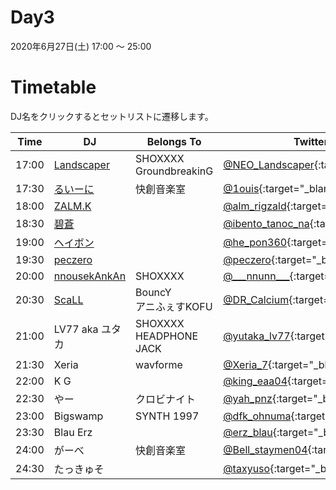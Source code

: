 # Day3

2020年6月27日(土) 17:00 ～ 25:00

# Timetable
DJ名をクリックするとセットリストに遷移します。

| Time  | DJ | Belongs To | Twitter |
| ------ | ------ | ------ | ------ |
| 17:00 | [Landscaper](../setlist/day3/01_Landscaper.md) | SHOXXXX <br> GroundbreakinG  | [@NEO_Landscaper](https://twitter.com/NEO_Landscaper){:target="_blank"}  |
| 17:30 | [るいーに](../setlist/day3/02_1ouis.md) | 快創音楽室 | [@1ouis](https://twitter.com/1ouis){:target="_blank"}  |
| 18:00 | [ZALM.K](../setlist/day3/03_ZALM_K.md) |  | [@alm_rigzald](https://twitter.com/alm_rigzald){:target="_blank"}  |
| 18:30 | [碧蒼](../setlist/day3/04_hekisei.md) | | [@ibento_tanoc_na](https://twitter.com/ibento_tanoc_na){:target="_blank"}  |
| 19:00 | [ヘイボン](../setlist/day3/05_heybon.md) |  | [@he_pon360](https://twitter.com/he_pon360){:target="_blank"}  |
| 19:30 | [peczero](../setlist/day3/06_peczero.md) |  | [@peczero](https://twitter.com/peczero){:target="_blank"}  |
| 20:00 | [nnousekAnkAn](../setlist/day3/07_nnousekAnkAn.md) | SHOXXXX | [@\_\_\_nnunn\_\_\_](https://twitter.com/___nnunn___){:target="_blank"}  |
| 20:30 | [ScaLL](../setlist/day3/08_SCaLL.md) | BouncY <br> アニふぇすKOFU | [@DR_Calcium](https://twitter.com/DR_Calcium){:target="_blank"}  |
| 21:00 | LV77 aka ユタカ | SHOXXXX <br> HEADPHONE JACK | [@yutaka_lv77](https://twitter.com/yutaka_lv77){:target="_blank"} |
| 21:30 | Xeria | wavforme | [@Xeria_7](https://twitter.com/Xeria_7){:target="_blank"}  |
| 22:00 | K G | | [@king_eaa04](https://twitter.com/king_eaa04){:target="_blank"}  |
| 22:30 | やー | クロビナイト | [@yah_pnz](https://twitter.com/yah_pnz){:target="_blank"}  |
| 23:00 | Bigswamp | SYNTH 1997　| [@dfk_ohnuma](https://twitter.com/dfk_ohnuma){:target="_blank"}  |
| 23:30 | Blau Erz | | [@erz_blau](https://twitter.com/erz_blau){:target="_blank"}  |
| 24:00 | がーべ | 快創音楽室 | [@Bell_staymen04](https://twitter.com/Bell_staymen04){:target="_blank"}  |
| 24:30 | たっきゅそ | | [@taxyuso](https://twitter.com/taxyuso){:target="_blank"}  |
